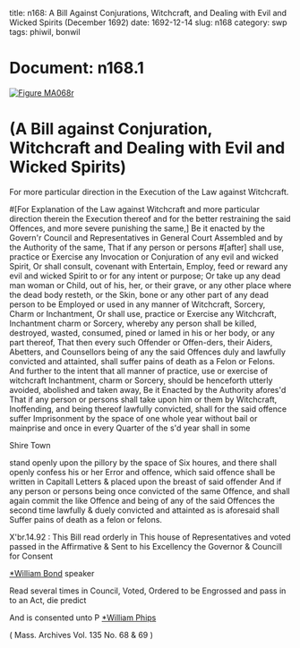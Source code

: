 title: n168: A Bill Against Conjurations, Witchcraft, and Dealing with Evil and Wicked Spirits (December 1692)
date: 1692-12-14
slug: n168
category: swp
tags: phiwil, bonwil




<div markdown class="doc" id="n168.1">

# Document: n168.1



<span markdown class="figure">[![Figure MA068r](archives/MA135/small/MA068r.jpg)](archives/MA135/large/MA068r.jpg)</span>


# (A Bill against Conjuration, Witchcraft and Dealing with Evil and Wicked Spirits) 

For more particular direction in the Execution of the Law against Witchcraft. 

#[For Explanation of the Law against Witchcraft and more particular direction therein the Execution thereof and for the better restraining the said Offences, and more severe punishing the same,] Be it enacted by the Govern'r Council and Representatives in General Court Assembled and by the Authority of the same, That if any person or persons #[after] shall use, practice or Exercise any Invocation or Conjuration of any evil and wicked Spirit, Or shall consult, covenant with Entertain, Employ, feed or reward any evil and wicked Spirit to or for any intent or purpose; Or take up any dead man woman or Child, out of his, her, or their grave, or any other place where the dead body resteth, or the Skin, bone or any other part of any dead person to be Employed or used in any manner of Witchcraft, Sorcery, Charm or Inchantment, Or shall use, practice or Exercise any Witchcraft, Inchantment charm or Sorcery, whereby any person shall be killed, destroyed, wasted, consumed, pined or lamed in his or her body, or any part thereof, That then every such Offender or Offen-ders, their Aiders, Abetters, and Counsellors being of any the said Offences duly and lawfully convicted and attainted, shall suffer pains of death as a Felon or Felons. And further to the intent that all manner of practice, use or exercise of witchcraft Inchantment, charm or Sorcery, should be henceforth utterly avoided, abolished and taken away, Be it Enacted by the Authority afores'd That if any person or persons shall take upon him or them by Witchcraft, Inoffending,  and being thereof lawfully convicted, shall for the said offence suffer Imprisonment by the space of one whole year without bail or mainprise and once in every Quarter of the s'd year shall in some

Shire Town 

stand openly upon the pillory by the space of Six houres, and there shall openly confess his or her Error and offence, which said offence shall be written in Capitall Letters & placed upon the breast of said offender And if any person or persons being once convicted of the same Offence, and shall again commit the like Offence and being of any of the said Offences the second time lawfully & duely convicted and attainted as is aforesaid shall Suffer pains of death as a felon or felons. 

X'br.14.92 : This Bill read orderly in This house of Representatives and voted passed in the Affirmative & Sent to his Excellency the Governor & Councill for Consent

[*William Bond](/tag/bonwil.html) speaker

Read several times in Council, Voted, Ordered to be Engrossed and pass in to an Act, die predict 

And is consented unto P [*William Phips](/tag/phiwil.html)

( Mass. Archives Vol. 135 No. 68 & 69 )


</div>


